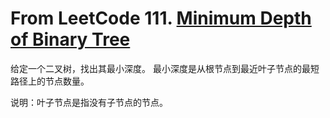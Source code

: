 # From LeetCode 111. [Minimum Depth of Binary Tree](https://leetcode-cn.com/problems/minimum-depth-of-binary-tree/)

给定一个二叉树，找出其最小深度。
最小深度是从根节点到最近叶子节点的最短路径上的节点数量。

说明：叶子节点是指没有子节点的节点。
